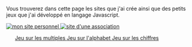 <div class="container" id="portfolio">

<p> Vous trouverez dans cette page les sites que j'ai crée ainsi que des petits jeux que j'ai développé en langage Javascript. </p>

<div class="row">
    <div class="container-fluid">
        <a href="http://www.abdoulaye-dabo.fr" title="ce site"> <img src="../img/site%20personnel.png" alt="mon site personnel" class="img-thumbnail" /> </a>
        <a href="http://www.koussanekafo-duutumeetu.fr" title="site d'une association" target="_blank"> <img src="../img/koussane%20kafo.png" title="site d'une association" class="img-thumbnail" /> </a>
</div>
</div>
    </div>

<!-- ================================================================ LES JEUX SOUS FORME D'UNE LISTE GROUPEE ============================================================ -->

<div class="container">
    <div class="col-lg-12">
        <ul class="list-group">
            <a class="list-group-item" href="jeu_maths.html" id="blue"> Jeu sur les multiples <span class="glyphicon glyphicon-chevron-right pull-right"> </span> </a>
            <a class="list-group-item" href="lettres.html" id="green"> Jeu sur l'alphabet <span class="glyphicon glyphicon-chevron-right pull-right"> </span> </a>
            <a class="list-group-item" href="chiffres.html" id="yellow"> Jeu sur les chiffres <span class="glyphicon glyphicon-chevron-right pull-right"> </span> </a>
        </ul>
    </div>
</div>